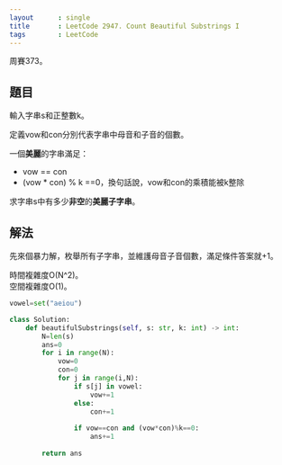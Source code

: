 ```yaml
---
layout      : single
title       : LeetCode 2947. Count Beautiful Substrings I
tags        : LeetCode
---
```

周賽373。

## 題目

輸入字串s和正整數k。  

定義vow和con分別代表字串中母音和子音的個數。  

一個**美麗**的字串滿足：  

- vow == con  
- (vow \* con) % k ==0，換句話說，vow和con的乘積能被k整除  

求字串s中有多少**非空**的**美麗子字串**。  

## 解法

先來個暴力解，枚舉所有子字串，並維護母音子音個數，滿足條件答案就+1。  

時間複雜度O(N^2)。  
空間複雜度O(1)。  

```python
vowel=set("aeiou")

class Solution:
    def beautifulSubstrings(self, s: str, k: int) -> int:
        N=len(s)
        ans=0
        for i in range(N):
            vow=0
            con=0
            for j in range(i,N):
                if s[j] in vowel:
                    vow+=1
                else:
                    con+=1
                    
                if vow==con and (vow*con)%k==0:
                    ans+=1
                    
        return ans
```
